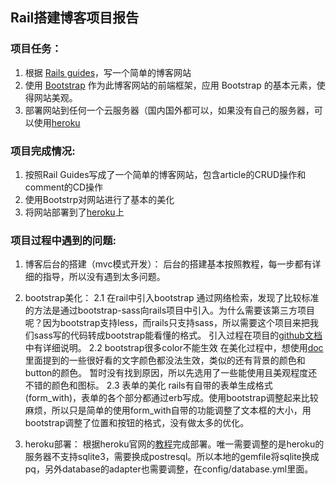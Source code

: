 ## Rail搭建博客项目报告

### 项目任务：
1. 根据 [Rails guides](http://guides.rubyonrails.org/getting_started.html)，写一个简单的博客网站
2. 使用 [Bootstrap](http://getbootstrap.com/) 作为此博客网站的前端框架，应用 Bootstrap 的基本元素，使得网站美观。
3. 部署网站到任何一个云服务器（国内国外都可以，如果没有自己的服务器，可以使用[heroku](https://www.heroku.com/home)

### 项目完成情况:
1. 按照Rail Guides写成了一个简单的博客网站，包含article的CRUD操作和comment的CD操作
2. 使用Bootstrp对网站进行了基本的美化
3. 将网站部署到了[heroku](https://hidden-bastion-64624.herokuapp.com/)上

### 项目过程中遇到的问题:

1. 博客后台的搭建（mvc模式开发）：
后台的搭建基本按照教程，每一步都有详细的指导，所以没有遇到太多问题。

2. bootstrap美化：
2.1 在rail中引入bootstrap
通过网络检索，发现了比较标准的方法是通过bootstrap-sass向rails项目中引入。为什么需要该第三方项目呢？因为bootstrap支持less，而rails只支持sass，所以需要这个项目来把我们sass写的代码转成bootstrap能看懂的格式。
引入过程在项目的[github文档](https://github.com/twbs/bootstrap-sass)中有详细说明。
2.2 bootstrap很多color不能生效
在美化过程中，想使用[doc](https://getbootstrap.com/docs/4.0/utilities/colors/)里面提到的一些很好看的文字颜色都没法生效，类似的还有背景的颜色和button的颜色。
暂时没有找到原因，所以先选用了一些能使用且美观程度还不错的颜色和图标。
2.3 表单的美化
rails有自带的表单生成格式(form_with)，表单的各个部分都通过erb写成。使用bootstrap调整起来比较麻烦，所以只是简单的使用form_with自带的功能调整了文本框的大小，用bootstrap调整了位置和按钮的格式，没有做太多的优化。

3. heroku部署：
根据heroku官网的[教程](https://devcenter.heroku.com/articles/getting-started-with-rails5#database)完成部署。唯一需要调整的是heroku的服务器不支持sqlite3，需要换成postresql。所以本地的gemfile将sqlite换成pq，另外database的adapter也需要调整，在config/database.yml里面。
